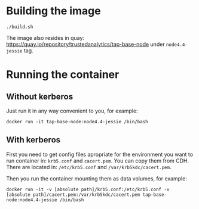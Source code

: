 # Building the image
```./build.sh```

The image also resides in quay: https://quay.io/repository/trustedanalytics/tap-base-node under `node4.4-jessie` tag.

# Running the container
## Without kerberos
Just run it in any way convenient to you, for example:
```
docker run -it tap-base-node:node4.4-jessie /bin/bash
```

## With kerberos
First you need to get config files apropriate for the environment you want to run container in: `krb5.conf` and `cacert.pem`.
You can copy them from CDH. There are located in: `/etc/krb5.conf` and `/var/krb5kdc/cacert.pem`.

Then you run the container mounting them as data volumes, for example:
```
docker run -it -v [absolute path]/krb5.conf:/etc/krb5.conf -v [absolute path]/cacert.pem:/var/krb5kdc/cacert.pem tap-base-node:node4.4-jessie /bin/bash
```
